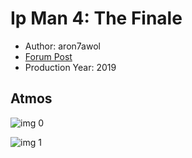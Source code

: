 # Ip Man 4: The Finale

* Author: aron7awol
* [Forum Post](https://www.avsforum.com/threads/bass-eq-for-filtered-movies.2995212/post-59465886)
* Production Year: 2019

## Atmos

![img 0](https://i.imgur.com/1MbhyaM.jpg)

![img 1](https://i.imgur.com/AJWjLuQ.png)

